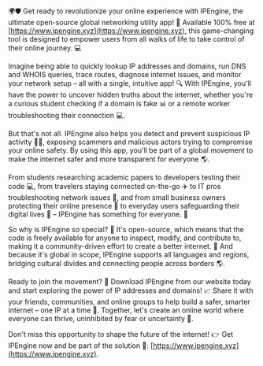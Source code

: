 🌍🛡️ Get ready to revolutionize your online experience with IPEngine, the ultimate open-source global networking utility app! 🚀 Available 100% free at [https://www.ipengine.xyz](https://www.ipengine.xyz), this game-changing tool is designed to empower users from all walks of life to take control of their online journey. 💻

Imagine being able to quickly lookup IP addresses and domains, run DNS and WHOIS queries, trace routes, diagnose internet issues, and monitor your network setup – all with a single, intuitive app! 🔍 With IPEngine, you'll have the power to uncover hidden truths about the internet, whether you're a curious student checking if a domain is fake 📊 or a remote worker troubleshooting their connection 💻.

But that's not all. IPEngine also helps you detect and prevent suspicious IP activity 🕵️‍♂️, exposing scammers and malicious actors trying to compromise your online safety. By using this app, you'll be part of a global movement to make the internet safer and more transparent for everyone 🌎.

From students researching academic papers to developers testing their code 💻, from travelers staying connected on-the-go ✈️ to IT pros troubleshooting network issues 🔧, and from small business owners protecting their online presence 💼 to everyday users safeguarding their digital lives 👥 – IPEngine has something for everyone. 🌟

So why is IPEngine so special? 🤔 It's open-source, which means that the code is freely available for anyone to inspect, modify, and contribute to, making it a community-driven effort to create a better internet. 💖 And because it's global in scope, IPEngine supports all languages and regions, bridging cultural divides and connecting people across borders 🌎.

Ready to join the movement? 🚀 Download IPEngine from our website today and start exploring the power of IP addresses and domains! 📈 Share it with your friends, communities, and online groups to help build a safer, smarter internet – one IP at a time 🔗. Together, let's create an online world where everyone can thrive, uninhibited by fear or uncertainty 🌟.

Don't miss this opportunity to shape the future of the internet! 👉 Get IPEngine now and be part of the solution 💪: [https://www.ipengine.xyz](https://www.ipengine.xyz).
